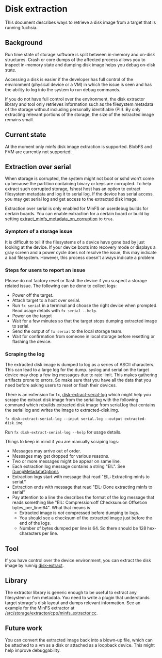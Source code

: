 # Disk extraction

This document describes ways to retrieve a disk image from a target that is
running fuchsia.

## Background

Run time state of storage software is split between in-memory and on-disk
structures. Crash or core dumps of the affected process allows you to inspect
in-memory state and dumping disk image helps you debug on-disk state.

Accessing a disk is easier if the developer has full control of the
environment (physical device or a VM) in which the issue is seen and has the
ability to log into the system to run debug commands.

If you do not have full control over the environment, the disk extractor
library and tool only retrieves information such as the filesystem metadata of
the storage without including personally identifiable (PII). By only extracting
relevant portions of the storage, the size of the extracted image remains small.

## Current state

At the moment only minfs disk image extraction is supported. BlobFS
and FVM are currently not supported.

## Extraction over serial

When storage is corrupted, the system might not boot or sshd won’t come up
because the partition containing binary or keys are corrupted. To help extract
such corrupted storage, fshost host has an option to extract filesystem metadata
and log it to serial log. If the device has serial access, you may get serial
log and get access to the extracted disk image.

Extraction over serial is only enabled for MinFS on userdebug builds for certain
boards. You can enable extraction for a certain board or build by setting
[extract_minfs_metadata_on_corruption](/src/storage/fshost/BUILD.gn) to `true`.

### Symptom of a storage issue

It is difficult to tell if the filesystems of a device have gone bad
by just looking at the device. If your device boots into recovery mode or
displays a gray screen and a power cycle does not resolve the issue, this may
indicate a bad filesystem. However, this process doesn't always indicate a
problem.

### Steps for users to report an issue

Please do not factory reset or flash the device if you suspect a storage related
issue. The following can be done to collect logs:
  * Power off the target.
  * Attach target to a host over serial.
  * Run `fx serial` in a terminal and choose the right device when prompted.
    Read usage details with `fx serial --help`.
  * Power on the target
  * Wait for a few minutes so that the target stops
    dumping extracted image to serial.
  * Send the output of `fx serial` to the local storage team.
  * Wait for confirmation from someone in local storage before resetting or
    flashing the device.

### Scraping the log

The extracted disk image is dumped to log as a series of ASCII characters. This
can lead to a large log for the dump. syslog and serial on the target device may
drop a few log messages due to rate limit. This makes gathering artifacts prone
to errors. So make sure that you have all the data that you need before asking
users to reset or flash their devices.

There is an extension for fx,
[disk-extract-serial-log](/tools/devshell/contrib/disk-extract-serial-log) which
might help you scrape the extract disk image from the serial log with the
following command which rebuilds extracted disk image from serial.log that
contains the serial log and writes the image to extracted-disk.img.

```
fx disk-extract-serial-log --input serial.log --output extracted-disk.img
```

Run `fx disk-extract-serial-log --help` for usage details.

Things to keep in mind if you are manually scraping logs:
  * Messages may arrive out of order.
  * Messages may get dropped for various reasons.
  * Two or more messages might be appear on same line.
  * Each extraction log message contains a string "EIL". See
    [DumpMetadataOptions](/src/storage/fshost/extract-metadata.h)
  * Extraction logs start with message that read
    "EIL: Extracting minfs to serial."
  * Extraction ends with message that read
    "EIL: Done extracting minfs to serial"
  * Pay attention to a line the describes the format of the log message that
    reads something like
    "EIL: Compression:off Checksum:on Offset:on bytes_per_line:64".
    What that means is
      * Extracted image is *not* compressed before dumping to logs.
      * You should see a checksum of the extracted image just before the end
        of the logs.
      * Number of bytes dumped per line is 64. So there should be 128
        hex-characters per line.

## Tool

If you have control over the device environment, you can extract the disk image
by runnig [disk-extract](/src/storage/extractor/bin/BUILD.gn).

## Library

The extractor library is generic enough to be useful to extract any filesystem
or fvm metadata. You need to write a plugin that understands target storage's
disk layout and dumps relevant information. See an example for the MinFS
extractor at [/src/storage/extractor/cpp/minfs_extractor.cc](/src/storage/extractor/cpp/minfs_extractor.cc).

## Future work

You can convert the extracted image back into a blown-up file, which can be
attached to a vm as a disk or attached as a loopback device. This might help
improve debuggability.
